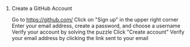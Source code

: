 1. Create a GitHub Account

    Go to https://github.com/
    Click on "Sign up" in the upper right corner
    Enter your email address, create a password, and choose a username
    Verify your account by solving the puzzle
    Click "Create account"
    Verify your email address by clicking the link sent to your email
